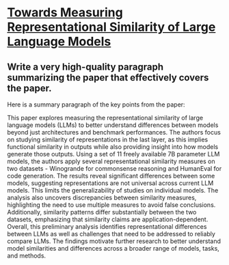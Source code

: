 # [Towards Measuring Representational Similarity of Large Language Models](https://arxiv.org/abs/2312.02730)

## Write a very high-quality paragraph summarizing the paper that effectively covers the paper.

 Here is a summary paragraph of the key points from the paper:

This paper explores measuring the representational similarity of large language models (LLMs) to better understand differences between models beyond just architectures and benchmark performances. The authors focus on studying similarity of representations in the last layer, as this implies functional similarity in outputs while also providing insight into how models generate those outputs. Using a set of 11 freely available 7B parameter LLM models, the authors apply several representational similarity measures on two datasets - Winogrande for commonsense reasoning and HumanEval for code generation. The results reveal significant differences between some models, suggesting representations are not universal across current LLM models. This limits the generalizability of studies on individual models. The analysis also uncovers discrepancies between similarity measures, highlighting the need to use multiple measures to avoid false conclusions. Additionally, similarity patterns differ substantially between the two datasets, emphasizing that similarity claims are application-dependent. Overall, this preliminary analysis identifies representational differences between LLMs as well as challenges that need to be addressed to reliably compare LLMs. The findings motivate further research to better understand model similarities and differences across a broader range of models, tasks, and methods.
